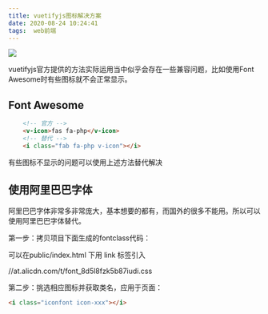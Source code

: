 ```yaml
---
title: vuetifyjs图标解决方案
date: 2020-08-24 10:24:41
tags:  web前端
---
```


![](http://img.rc5j.cn/blog20200824102537.png)

vuetifyjs官方提供的方法实际运用当中似乎会存在一些兼容问题，比如使用Font Awesome时有些图标就不会正常显示。

<!--more-->

## Font Awesome

```html
    <!-- 官方 -->
    <v-icon>fas fa-php</v-icon>
    <!-- 替代 -->
    <i class="fab fa-php v-icon"></i>
```
有些图标不显示的问题可以使用上述方法替代解决

## 使用阿里巴巴字体

阿里巴巴字体非常多非常庞大，基本想要的都有，而国外的很多不能用。所以可以使用阿里巴巴字体替代。

第一步：拷贝项目下面生成的fontclass代码：

可以在public/index.html 下用 link 标签引入

//at.alicdn.com/t/font_8d5l8fzk5b87iudi.css

第二步：挑选相应图标并获取类名，应用于页面：

```html
<i class="iconfont icon-xxx"></i>
```